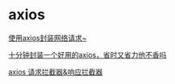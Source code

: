 # axios

[使用axios封装网络请求~](https://juejin.cn/post/7073097106105319431)

[十分钟封装一个好用的axios，省时又省力他不香吗](https://juejin.cn/post/7090889657721815076)

[axios 请求拦截器&响应拦截器](https://juejin.cn/post/7100470316857557006)